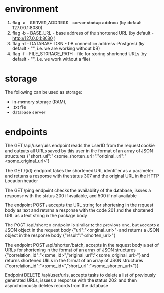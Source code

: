 # environment

1. flag -a - SERVER_ADDRESS - server startup address (by default - 127.0.0.1:8080)
2. flag -b - BASE_URL - base address of the shortened URL (by default - http://127.0.0.1:8080 )
3. flag -d - DATABASE_DSN - DB connection address (Postgres) (by default - "", i.e. we are working without DB)
4. flag -f - FILE_STORAGE_PATH - file for storing shortened URLs (by default - "", i.e. we work without a file)

# storage
The following can be used as storage:
- in-memory storage (RAM),
- .txt file
- database server

# endpoints
The GET /api/user/urls endpoint reads the UserID from the request cookie and outputs all URLs saved by this user in the format of an array of JSON structures {"short_url":"<some_shorten_url>","original_url":"<some_original_url>"}

The GET /{id} endpoint takes the shortened URL identifier as a parameter and returns a response with the status 307 and the original URL in the HTTP Location header

The GET /ping endpoint checks the availability of the database, issues a response with the status 200 if available, and 500 if not available

The endpoint POST / accepts the URL string for shortening in the request body as text and returns a response with the code 201 and the shortened URL as a text string in the package body

The POST /api/shorten endpoint is similar to the previous one, but accepts a JSON object in the request body {"url":"<original_url>"} and returns a JSON object in the response body {"result":"<shorten_url>"}

The endpoint POST /api/shorten/batch, accepts in the request body a set of URLs for shortening in the format of an array of JSON structures {"correlation_id":"<some_id>","original_url":"<some_original_url>"} and returns shortened URLs in the format of an array of JSON structures {"correlation_id":"<some_id>","short_url":"<some_shorten_url>"}}

Endpoint DELETE /api/user/urls, accepts tasks to delete a list of previously generated URLs, issues a response with the status 202, and then asynchronously deletes records from the database
